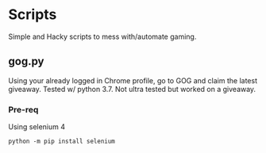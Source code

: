 # Scripts

Simple and Hacky scripts to mess with/automate gaming.

## gog.py

Using your already logged in Chrome profile, go to GOG and claim the latest giveaway. Tested w/ python 3.7. Not ultra tested but worked on a giveaway.

### Pre-req

Using selenium 4

```
python -m pip install selenium 
```
